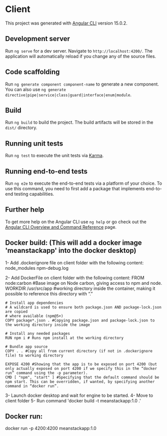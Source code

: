 # Client

This project was generated with [Angular CLI](https://github.com/angular/angular-cli) version 15.0.2.

## Development server

Run `ng serve` for a dev server. Navigate to `http://localhost:4200/`. The application will automatically reload if you change any of the source files.

## Code scaffolding

Run `ng generate component component-name` to generate a new component. You can also use `ng generate directive|pipe|service|class|guard|interface|enum|module`.

## Build

Run `ng build` to build the project. The build artifacts will be stored in the `dist/` directory.

## Running unit tests

Run `ng test` to execute the unit tests via [Karma](https://karma-runner.github.io).

## Running end-to-end tests

Run `ng e2e` to execute the end-to-end tests via a platform of your choice. To use this command, you need to first add a package that implements end-to-end testing capabilities.

## Further help

To get more help on the Angular CLI use `ng help` or go check out the [Angular CLI Overview and Command Reference](https://angular.io/cli) page.

## Docker build: (This will add a docker image 'meanstackapp' into the docker desktop)
1- Add .dockerignore file on client folder with the following content:
    node_modules
    npm-debug.log

2- Add DockerFile on client folder with the following content:
    FROM node:carbon #Base image on Node carbon, giving access to npm and node.
    WORKDIR /usr/src/app #working directory inside the container, making it possible to reference this directory with “.”

    # Install app dependencies
    # A wildcard is used to ensure both package.json AND package-lock.json are copied
    # where available (npm@5+)
    COPY package*.json . #Copying package.json and package-lock.json to the working directory inside the image

    # Install any needed packages
    RUN npm i # Runs npm install at the working directory

    # Bundle app source
    COPY . . #Copy all from current directory (if not in .dockerignore file) to working directory

    EXPOSE 4200 #Showing that the app is to be exposed on port 4200 (but only actually exposed on port 4200 if we specify this in the “docker run” command using the -p parameter).
    CMD [ "npm", "start" ] #Specifying that the default command should be npm start. This can be overridden, if wanted, by specifying another command in “docker run”.

3- Launch docker desktop and wait for engine to be started.
4- Move to client folder
5- Run command 'docker build -t meanstackapp:1.0 .'

## Docker run:
docker run -p 4200:4200 meanstackapp:1.0